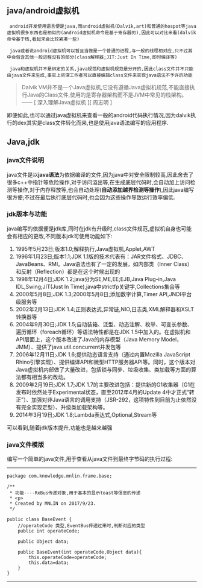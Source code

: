 ## java/android虚拟机

````
 android开发使用语言便是java,而android虚拟机(Dalvik,art)和普通的hospot等java虚拟机很多东西也是相似的(android虚拟机命令是基于寄存器的),因此可以对比来看(dalvik命令基于栈,看起来会比较紧凑一些)
````

````
 java或者说android虚拟机可以暂且当做是一个普通的进程,与一般的线程相对应,只不过其中会包含其他一般进程没有的部分(class解释器;JIT:Just In Time,即时编译等)
````

````
 java和虚拟机并不是绑定的关系,java规范和虚拟机规范是分开的,因此class文件并不只能由java文件来生成,事实上资深工作者可以直接编辑class文件来实现java语法不予许的功能
````

> Dalvik VM并不是一个Java虚拟机,它没有遵循Java虚拟机规范,不能直接执行Java的Class文件,使用的是寄存器架构而不是JVM中常见的栈架构。    ——  [ 深入理解Java虚拟机 ][ 周志明 ]

即便如此,也可以通过java虚拟机来查看一般的android代码执行情况,因为dalvik执行的dex其实是class文件转化而来,也是使用java语法编写的应用程序.

## Java,jdk

### java文件说明

java文件是以**java语法**为依据编译的文件,因为java中对安全限制较高,因此舍去了很多c++中指针等危险操作,对于访问溢出等,在生成底层代码时,会自动加上访问检测等操作,对于内存释放等,也会自动处理(**自动添加越界检测等操作**),因此java编写很方便;不过在最后执行底层代码时,也会因为这些操作导致运行效率偏低.

### jdk版本与功能

java编写的依据便是jdk库,同时在jdk有升级时,class文件规范,虚拟机自身也可能会有相应的更改,不同版本jdk可使用功能如下:

 1. 1995年5月23日;版本1.0;解释执行,Java虚拟机,Applet,AWT
 1. 1996年1月23日;版本1.1;JDK 1.1版的技术代表有：JAR文件格式、JDBC、JavaBeans、RMI。Java语法也有了一定的发展，如内部类（Inner Class）和反射（Reflection）都是在这个时候出现的
 1. 1998年12月4日;JDK 1.2;java分为SE,ME,EE;EJB,Java Plug-in,Java IDL,Swing;JIT(Just In Time),java中strictfp关键字,Collections集合等
 1. 2000年5月8日;JDK 1.3;2000年5月8日;添加数字计算,Timer API,JNDI平台级服务等
 1. 2002年2月13日;JDK 1.4;正则表达式,异常链,NIO,日志类,XML解释器和XSLT转换器等
 1. 2004年9月30日;JDK 1.5;自动装箱、泛型、动态注解、枚举、可变长参数、遍历循环（foreach循环）等语法特性都是在JDK 1.5中加入的。在虚拟机和API层面上，这个版本改进了Java的内存模型（Java Memory Model，JMM）、提供了java.util.concurrent并发包等
 1. 2006年12月11日;JDK 1.6;提供动态语言支持（通过内置Mozilla JavaScript Rhino引擎实现）、提供编译API和微型HTTP服务器API等。同时，这个版本对Java虚拟机内部做了大量改进，包括锁与同步、垃圾收集、类加载等方面的算法都有相当多的改动。
 1. 2009年2月19日;JDK 1.7;JDK 1.7的主要改进包括：提供新的G1收集器（G1在发布时依然处于Experimental状态，直至2012年4月的Update 4中才正式“转正”）、加强对非Java语言的调用支持（JSR-292，这项特性到目前为止依然没有完全实现定型）、升级类加载架构等。
 2. 2014年3月19日;JDK 1.8;Lambda表达式,Optional,Stream等
 
可以看到,随着jdk版本提升,功能也是越来越强

### java文件模版

编写一个简单的java文件,用于查看从java文件到最终字节码的执行过程:

----
    package com.knowledge.mnlin.frame.base;
    
    /**
     * 功能----RxBus传递对象,用于基本的显示toast等信息的传递
     * <p>
     * Created by MNLIN on 2017/9/23.
     */
    
    public class BaseEvent {
        //operateCode 类型,EventBus传递过来时,判断对应的类型
        public int operateCode;
    
        public Object data;
    
        public BaseEvent(int operateCode,Object data){
            this.operateCode=operateCode;
            this.data=data;
        }
    }
----